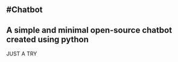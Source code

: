 #Chatbot
-------------
A simple and minimal open-source chatbot created using python
------------------------------------------------------------------
JUST A TRY
